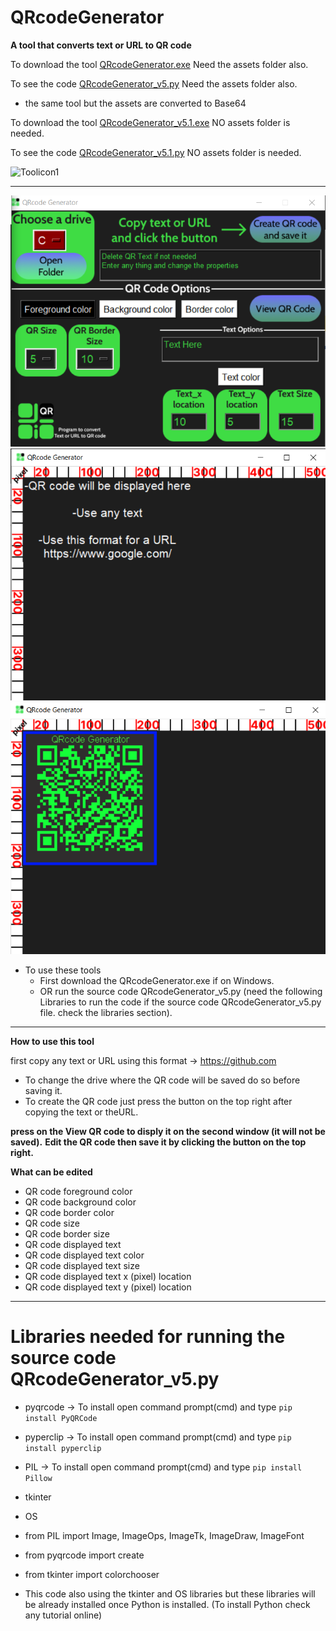 # **QRcodeGenerator**

**A tool that converts text or URL to QR code**

To download the tool [QRcodeGenerator.exe](QRcodeGenerator.exe) Need the assets folder also.

To see the code [QRcodeGenerator_v5.py](QRcodeGenerator_v5.py) Need the assets folder also.

- the same tool but the assets are converted to Base64

To download the tool [QRcodeGenerator_v5.1.exe](QRcodeGenerator_v5.1.exe) NO assets folder is needed.

To see the code [QRcodeGenerator_v5.1.py](QRcodeGenerator_v5_1.py) NO assets folder is needed.

![Toolicon1](assets/qr-code_512_qr.ico)

---

![Toolicon2](assets/pic1.png)
![Toolicon3](assets/pic2.png)
![Toolicon3](assets/pic4.png)

- To use these tools
  - First download the QRcodeGenerator.exe if on Windows.
  - OR run the source code QRcodeGenerator_v5.py (need the following Libraries to run the code if the source code QRcodeGenerator_v5.py file. check the libraries section).
 
---
**How to use this tool**

first copy any text or URL using this format -> https://github.com
- To change the drive where the QR code will be saved do so before saving it.
- To create the QR code just press the button on the top right after copying the text or theURL.

**press on the View QR code to disply it on the second window (it will not be saved).**
**Edit the QR code then save it by clicking the button on the top right.**

**What can be edited**
- QR code foreground color
- QR code background color
- QR code border color
- QR code size
- QR code border size
- QR code displayed text
- QR code displayed text color
- QR code displayed text size
- QR code displayed text x (pixel) location
- QR code displayed text y (pixel) location

---

# Libraries needed for running the source code QRcodeGenerator_v5.py

- pyqrcode -> To install open command prompt(cmd) and type ```pip install PyQRCode```
- pyperclip -> To install open command prompt(cmd) and type ```pip install pyperclip```
- PIL -> To install open command prompt(cmd) and type ```pip install Pillow```
- tkinter
- OS
- from PIL import Image, ImageOps, ImageTk, ImageDraw, ImageFont
- from pyqrcode import create
- from tkinter import colorchooser

- This code also using the tkinter and OS libraries but these libraries will be already installed once Python is installed. (To install Python check any tutorial online)
